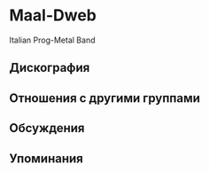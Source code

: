 # Maal-Dweb

Italian Prog-Metal Band

## Дискография


## Отношения с другими группами


## Обсуждения


## Упоминания

